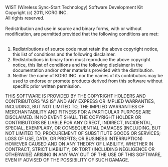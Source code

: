 WIST (Wireless Sync-Start Technology) Software Development Kit<br>
Copyright (c) 2011, KORG INC.<br>
All rights reserved.<br>
<br>
Redistribution and use in source and binary forms, with or without modification, are permitted provided that the following conditions are met:<br>
<br>
<ol><li>Redistributions of source code must retain the above copyright notice, this list of conditions and the following disclaimer.<br>
</li><li>Redistributions in binary form must reproduce the above copyright notice, this list of conditions and the following disclaimer in the documentation and/or other materials provided with the distribution.<br>
</li><li>Neither the name of KORG INC. nor the names of its contributors may be used to endorse or promote products derived from this software without specific prior written permission.</li></ol>

THIS SOFTWARE IS PROVIDED BY THE COPYRIGHT HOLDERS AND CONTRIBUTORS "AS IS" AND ANY EXPRESS OR IMPLIED WARRANTIES, INCLUDING, BUT NOT LIMITED TO, THE IMPLIED WARRANTIES OF MERCHANTABILITY AND FITNESS FOR A PARTICULAR PURPOSE ARE DISCLAIMED. IN NO EVENT SHALL THE COPYRIGHT HOLDER OR CONTRIBUTORS BE LIABLE FOR ANY DIRECT, INDIRECT, INCIDENTAL, SPECIAL, EXEMPLARY, OR CONSEQUENTIAL DAMAGES (INCLUDING, BUT NOT LIMITED TO, PROCUREMENT OF SUBSTITUTE GOODS OR SERVICES; LOSS OF USE, DATA, OR PROFITS; OR BUSINESS INTERRUPTION) HOWEVER CAUSED AND ON ANY THEORY OF LIABILITY, WHETHER IN CONTRACT, STRICT LIABILITY, OR TORT (INCLUDING NEGLIGENCE OR OTHERWISE) ARISING IN ANY WAY OUT OF THE USE OF THIS SOFTWARE, EVEN IF ADVISED OF THE POSSIBILITY OF SUCH DAMAGE.